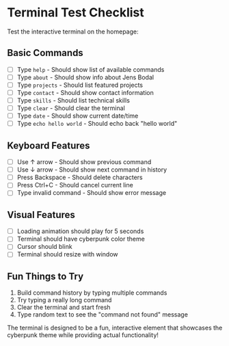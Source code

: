 # Terminal Test Checklist

Test the interactive terminal on the homepage:

## Basic Commands
- [ ] Type `help` - Should show list of available commands
- [ ] Type `about` - Should show info about Jens Bodal
- [ ] Type `projects` - Should list featured projects
- [ ] Type `contact` - Should show contact information
- [ ] Type `skills` - Should list technical skills
- [ ] Type `clear` - Should clear the terminal
- [ ] Type `date` - Should show current date/time
- [ ] Type `echo hello world` - Should echo back "hello world"

## Keyboard Features
- [ ] Use ↑ arrow - Should show previous command
- [ ] Use ↓ arrow - Should show next command in history
- [ ] Press Backspace - Should delete characters
- [ ] Press Ctrl+C - Should cancel current line
- [ ] Type invalid command - Should show error message

## Visual Features
- [ ] Loading animation should play for 5 seconds
- [ ] Terminal should have cyberpunk color theme
- [ ] Cursor should blink
- [ ] Terminal should resize with window

## Fun Things to Try
1. Build command history by typing multiple commands
2. Try typing a really long command
3. Clear the terminal and start fresh
4. Type random text to see the "command not found" message

The terminal is designed to be a fun, interactive element that showcases the cyberpunk theme while providing actual functionality!